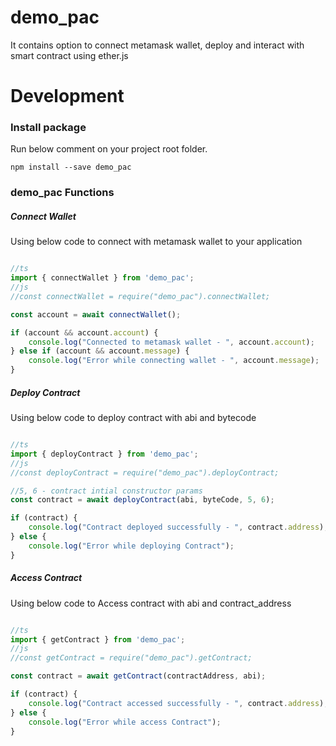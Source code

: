 # demo_pac 
It contains option to connect metamask wallet, deploy and interact with smart contract using  ether.js

# Development

### Install package

Run below comment on your project root folder.

```shell
npm install --save demo_pac
```

### demo_pac Functions

##### Connect Wallet
Using below code to connect with metamask wallet to your application

```js

//ts
import { connectWallet } from 'demo_pac';
//js
//const connectWallet = require("demo_pac").connectWallet;

const account = await connectWallet();

if (account && account.account) {
    console.log("Connected to metamask wallet - ", account.account);
} else if (account && account.message) {
    console.log("Error while connecting wallet - ", account.message);
}

```

##### Deploy Contract
Using below code to deploy contract with abi and bytecode

```js

//ts
import { deployContract } from 'demo_pac';
//js
//const deployContract = require("demo_pac").deployContract;

//5, 6 - contract intial constructor params
const contract = await deployContract(abi, byteCode, 5, 6);

if (contract) {
    console.log("Contract deployed successfully - ", contract.address);
} else {
    console.log("Error while deploying Contract");
}

```

##### Access Contract
Using below code to Access contract with abi and contract_address

```js

//ts
import { getContract } from 'demo_pac';
//js
//const getContract = require("demo_pac").getContract;

const contract = await getContract(contractAddress, abi);

if (contract) {
    console.log("Contract accessed successfully - ", contract.address);
} else {
    console.log("Error while access Contract");
}

```